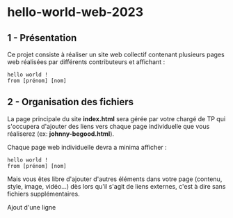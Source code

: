 # hello-world-web-2023

## 1 - Présentation
Ce projet consiste à réaliser un site web collectif contenant plusieurs pages web réalisées par différents contributeurs et affichant :
```
hello world !
from [prénom] [nom]
```

## 2 - Organisation des fichiers
La page principale du site **index.html** sera gérée par votre chargé de TP qui s'occupera d'ajouter des liens vers chaque page individuelle que vous réaliserez (ex: **johnny-begood.html**).

Chaque page web individuelle devra a minima afficher :
```
hello world !
from [prénom] [nom]
```

Mais vous êtes libre d'ajouter d'autres éléments dans votre page (contenu, style, image, vidéo...) dès lors qu'il s'agit de liens externes, c'est à dire sans fichiers supplémentaires.

Ajout d'une ligne
